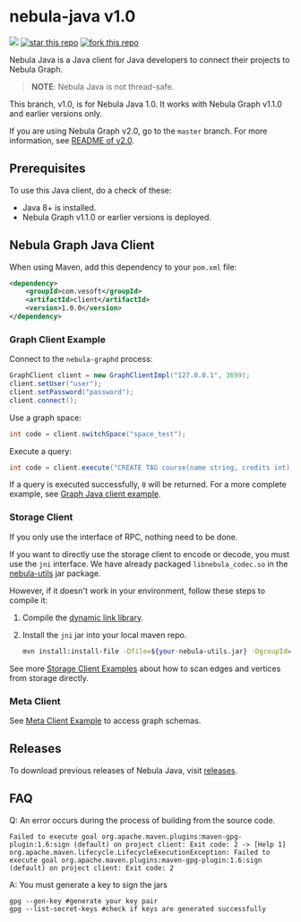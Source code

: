 # nebula-java v1.0

![](https://img.shields.io/badge/language-java-orange.svg)
[![star this repo](http://githubbadges.com/star.svg?user=vesoft-inc&repo=nebula-java&style=default)](https://github.com/vesoft-inc/nebula-java)
[![fork this repo](http://githubbadges.com/fork.svg?user=vesoft-inc&repo=nebula-java&style=default)](https://github.com/vesoft-inc/nebula-java/fork)

Nebula Java is a Java client for Java developers to connect their projects to Nebula Graph.

> **NOTE**: Nebula Java is not thread-safe.

This branch, v1.0, is for Nebula Java 1.0. It works with Nebula Graph v1.1.0 and earlier versions only.

If you are using Nebula Graph v2.0, go to the `master` branch. For more information, see [README of v2.0](https://github.com/vesoft-inc/nebula-java).

## Prerequisites

To use this Java client, do a check of these:

- Java 8+ is installed.
- Nebula Graph v1.1.0 or earlier versions is deployed.

## Nebula Graph Java Client

When using Maven, add this dependency to your `pom.xml` file:

```xml
<dependency>
    <groupId>com.vesoft</groupId>
    <artifactId>client</artifactId>
    <version>1.0.0</version>
</dependency>
```

### Graph Client Example

Connect to the `nebula-graphd` process:

```java
GraphClient client = new GraphClientImpl("127.0.0.1", 3699);
client.setUser("user");
client.setPassword("password");
client.connect();
```

Use a graph space:

```java
int code = client.switchSpace("space_test");
```

Execute a query:

```java
int code = client.execute("CREATE TAG course(name string, credits int);");
```

If a query is executed successfully, `0` will be returned. For a more complete example, see [Graph Java client example](./examples/src/main/java/com/vesoft/nebula/examples/GraphClientExample.java).

### Storage Client

If you only use the interface of RPC, nothing need to be done.

If you want to directly use the storage client to encode or decode, you must use the `jni` interface. We have already packaged `libnebula_codec.so` in the [nebula-utils](https://repo1.maven.org/maven2/com/vesoft/nebula-utils/) jar package.

However, if it doesn't work in your environment, follow these steps to compile it:

1. Compile the [dynamic link library](https://github.com/vesoft-inc/nebula/tree/master/src/jni).
2. Install the `jni` jar into your local maven repo.

    ```bash
    mvn install:install-file -Dfile=${your-nebula-utils.jar} -DgroupId=com.vesoft -DartifactId=nebula-utils -Dversion={version} -Dpackaging=jar
    ```

See more [Storage Client Examples](https://github.com/vesoft-inc/nebula-java/blob/master/examples/src/main/java/com/vesoft/nebula/examples/) about how to scan edges and vertices from storage directly.

### Meta Client

See [Meta Client Example](https://github.com/vesoft-inc/nebula-java/blob/master/examples/src/main/java/com/vesoft/nebula/examples/MetaClientExample.java) to access graph schemas.

## Releases

To download previous releases of Nebula Java, visit [releases](https://github.com/vesoft-inc/nebula-java/releases).

## FAQ

Q: An error occurs during the process of building from the source code.

```text
Failed to execute goal org.apache.maven.plugins:maven-gpg-plugin:1.6:sign (default) on project client: Exit code: 2 -> [Help 1]
org.apache.maven.lifecycle.LifecycleExecutionException: Failed to execute goal org.apache.maven.plugins:maven-gpg-plugin:1.6:sign (default) on project client: Exit code: 2
```

A: You must generate a key to sign the jars

```text
gpg --gen-key #generate your key pair
gpg --list-secret-keys #check if keys are generated successfully
```

